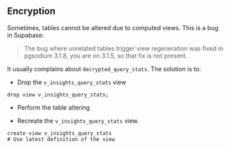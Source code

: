 ## Encryption

Sometimes, tables cannot be altered due to computed views. This is a bug in Supabase:

> The bug where unrelated tables trigger view regeneration was fixed in pgsodium 3.1.8, you are on 3.1.5, so that fix is not present.

It usually complains about `decrypted_query_stats`. The solution is to:

- Drop the `v_insights_query_stats` view

```
drop view v_insights_query_stats;
```

- Perform the table altering

- Recreate the `v_insights_query_stats` view.

```
create view v_insights_query_stats
# Use latest definition of the view
```
